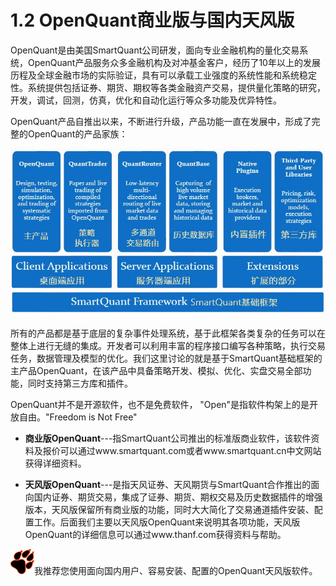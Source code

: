 # 1.2 OpenQuant商业版与国内天风版

OpenQuant是由美国SmartQuant公司研发，面向专业金融机构的量化交易系统，OpenQuant产品服务众多金融机构及对冲基金客户，经历了10年以上的发展历程及全球金融市场的实际验证，具有可以承载工业强度的系统性能和系统稳定性。系统提供包括证券、期货、期权等各类金融资产交易，提供量化策略的研究，开发，调试，回测，仿真，优化和自动化运行等众多功能及优异特性。

OpenQuant产品自推出以来，不断进行升级，产品功能一直在发展中，形成了完整的OpenQuant的产品家族：

![](/.gitbook/assets/openquantframework.jpg)

所有的产品都是基于底层的复杂事件处理系统，基于此框架各类复杂的任务可以在整体上进行无缝的集成。开发者可以利用丰富的程序接口编写各种策略，执行交易任务，数据管理及模型的优化。我们这里讨论的就是基于SmartQuant基础框架的主产品OpenQuant，在该产品中具备策略开发、模拟、优化、实盘交易全部功能，同时支持第三方库和插件。

OpenQuant并不是开源软件，也不是免费软件， "Open"是指软件构架上的是开放自由。"Freedom is Not Free"

* **商业版OpenQuant**---指SmartQuant公司推出的标准版商业软件，该软件资料及报价可以通过www.smartquant.com或者www.smartquant.cn中文网站获得详细资料。

* **天风版OpenQuant**---是指天风证券、天风期货与SmartQuant合作推出的面向国内证券、期货交易，集成了证券、期货、期权交易及历史数据插件的增强版本，天风版保留所有商业版的功能，同时大大简化了交易通道插件安装、配置工作。后面我们主要以天风版OpenQuant来说明其各项功能，天风版OpenQuant的详细信息可以通过www.thanf.com获得资料与帮助。

![](/.gitbook/assets/icon_paw.png)我推荐您使用面向国内用户、容易安装、配置的OpenQuant天风版软件。


